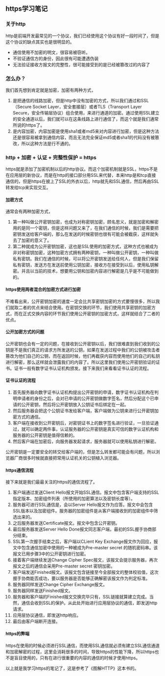 ## https学习笔记

### 关于http
http是前端开发最常见的一个协议，我们已经使用这个协议有好一段时间了，但是这个协议的缺点其实也是很明显的。
 - 通信使用不加密的明文，很容易被窃听。
 - 不验证通信方的身份，因此很有可能遭遇伪装
 - 无法验证接收方报文的完整性，很可能接受到的是已经被篡改过的内容了

### 怎么办？
我们首先想到肯定就是加密，加密有两种方式，
1. 是把通信的线路加密，但是http中没有加密的方式，所以我们通过和SSL（Secure Socket Layer，安全套接层）或者TLS（Transport Layer Secure，安全传输层协议）组合使用，来进行通道的加密。通过使用SSL建立的安全通道以后，我们就可以在这条线路上进行通信了，而这个就是我们通常所说的https了。
2. 是内容加密，内容加密是使用sha1或者md5来对内容进行加密，但是这种方法还是很容易被拿到通信内容，而且无法完全保证md5或者sha1的代码没有被篡改，所以这种方法是行不通的。

### http + 加密 + 认证 + 完整性保护 = https

https就是添加了加密机制以后的http协议。而这个加密机制就是SSL，https不是在应用层的新协议，而是在http的接口部分用SSL来代替，本来http是和tcp直接通信的，但是https在披上了SSL的外衣以后，http就先和SSL通信，然后再由SSL转发给tcp来实现交互。

#### 加密方式
通常会有两种加密方式，
1. 第一种叫做公开密钥加密，也成为对称密钥加密，顾名思义，就是加密和解密用的是同一个密钥，但是这样问题又来了，在我们通信的时候，我们是需要把密钥发送给客户端的，那么在发送的时候密钥也很有可能会被截获，这样就失去了加密的意义了。
2. 第二种就成为公开密钥加密，这也是SSL使用的加密方式，这种方式也被成为非对称密钥加密，这种加密方式拥有两种密钥，一种叫做公开密钥，一种叫做私有密钥。我们在通信的时候，可以将公开密钥发送给任何人，但是我们保留私有密钥，发送方在发送前使用公钥加密，接收方在接受到以后，使用私钥解密。并且以当前的技术，想要用公钥和加密内容进行解密是几乎是不可能做到的。

#### https使用两者混合的加密方式进行加密

不难看出来，公开密钥加密的速度一定会比共享密钥加密的方式要慢很多，所以我们就取二者的优点来结合使用。在密钥交换的环节，我们使用共享密钥的加密方式，而在正式交换内容的环节我们使用公开密钥的加密方式，这样就结合了二者的优点。

#### 公开加密方式的问题

公开密钥也会有一定的问题，在接收到公开密钥以后，我们很难直到我们收到的公钥是不是我们真正的请求方所发送的公钥，如果在发送过程中我们的公钥被攻击者篡改为他们自己的公钥，而在返回时候，他们再截获内容而使用他们的自己的私钥进行解密，那么这样就会泄露我们的内容了。所以这里我们使用公开密钥验证的证书。证书一般有数字证书认证机构颁发。接下来我们来看看证书认证的流程。

#### 证书认证的流程

1. 首先服务器向数字证书认证机构提出公开密钥的申请，数字证书认证机构在判明申请者的身份之后，会对已申请的公开密钥做数字签名，然后分配这个已申请的公开密钥，然后将公开密钥放入公钥证书后绑定在一起。
2. 然后服务器会把这个公钥证书发给客户端，客户端做为公钥来进行公开密钥加密方式的通信。
3. 客户端在接收到公开密钥后，对密钥证书上的数字签名进行验证，一旦验证通过，就可以确定两件事，认证服务器的公开密钥是真实可信的数字认证机构和服务器的公开密钥是值得信赖的。
4. 然后客户端在加密后，向服务器发起请求，服务器就可以使用私钥进行解密。

公开密钥是一定要安全的转交给客户端的，但是怎么转发都可能会有问题，所以浏览器厂商很多时候就直接把常用认证机关的公钥植入浏览器。

#### https通信流程
接下来就是我们最最关注的https的通信流程了。
1. 客户端通过发送Client Hello报文开始SSL通信。报文中包含客户端支持的SSL指定版本、加密组件列表（所使用的加密算法以及密钥长度等）。
2. 服务器可进行SSL通信是，会以Server Hello报文作为应答。报文中会包含SSL版本以及加密组件。服务器的加密组件是从客户端接收到的加密组件中筛选出来的。
3. 之后服务器发送Certificate报文。报文中包含公开密钥。
4. 最后服务器发送Server Hello Done报文同志客户端，最初的SSL握手协商部分结束。
5. SSL第一次握手结束之后，客户端以CLient Key Exchange报文作为回应，报文中包含通信加密中使用的一种被成为Pre-master secret 的随机密码串。该报文已用步骤3中的公开密钥进行加密。
6. 接着客户端继续发送Change Cipher Spec报文，该报文会提示服务器，再次报文之后的通信会采用Pre-master secret 密钥加密。
7. 客户端发送Finished报文。该报文包含链接至今全部报文的整体校验值，这次握手协商能否成功，要以服务器是否能够正确解密该报文作为判定标准。
8. 服务器同样发送Change Cipher Exchange报文。
9. 服务器同样发送Finished报文。
10. 服务器和客户端的Finished报文交换完毕只有，SSL链接就算建立完成。当然，通信会收到SSL的保护。从此处开始进行应用层协议的通信，即发送http请求。
11. 应用层协议通信，即发送http响应。
12. 最后由客户端断开连接。

#### https的弊端

https在使用的时候必须进行SSL通信，而使用SSL通信就必须有建立SSL通信通道和加密解密的过程，这里会消耗很多的时间，导致https的性能下降，所以https也不是盲目使用的，只有在进行很重要的内容的通信的时候才使用https。

以上就是我学习https的笔记了，这是参考了《图解HTTP》这本书的。